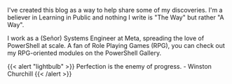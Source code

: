 I've created this blog as a way to help share some of my discoveries. I'm a
believer in Learning in Public and nothing I write is "The Way" but rather "A
Way".

I work as a (Señor) Systems Engineer at Meta, spreading the love of
PowerShell at scale. A fan of Role Playing Games (RPG), you can check out my
RPG-oriented modules on the PowerShell Gallery.

{{< alert "lightbulb" >}}
Perfection is the enemy of progress. - Winston Churchill
{{< /alert >}}
